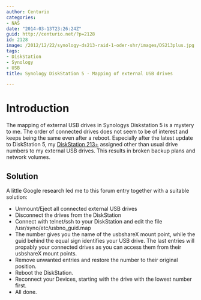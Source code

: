 ```yaml
---
author: Centurio
categories:
- NAS
date: "2014-03-13T23:26:24Z"
guid: http://centurio.net/?p=2128
id: 2128
image: /2012/12/22/synology-ds213-raid-1-oder-shr/images/DS213plus.jpg
tags:
- DiskStation
- Synology
- USB
title: Synology DiskStation 5 - Mapping of external USB drives

---
```

# Introduction
The mapping of external USB drives in Synologys Diskstation 5 is a mystery to me. The order of connected drives does not seem to be of interest and keeps being the same even after a reboot. Especially after the latest update to DiskStation 5, my [DiskStation 213+](http://www.amazon.de/gp/product/B008U69DDG) assigned other than usual drive numbers to my external USB drives. This results in broken backup plans and network volumes.

## Solution
A little Google research led me to this forum entry together with a suitable solution:

  * Unmount/Eject all connected external USB drives
  * Disconnect the drives from the DiskStation
  * Connect with telnet/ssh to your DiskStation and edit the file /usr/syno/etc/usbno_guid.map
  * The number gives you the name of the usbshareX mount point, while the guid behind the equal sign identifies your USB drive. The last entries will propably your connected drives as you can access them from their usbshareX mount points.
  * Remove unwanted entries and restore the number to their original position.
  * Reboot the DiskStation.
  * Reconnect your Devices, starting with the drive with the lowest number first.
  * All done.